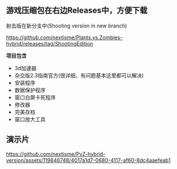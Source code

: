## 游戏压缩包在右边Releases中，方便下载
射击版在新分支中(Shooting version in new branch)

https://github.com/nextisme/Plants.vs.Zombies-hybrid/releases/tag/ShootingEdition

**项目包含**
- 3d加速器
- 杂交版2.3指南官方(很详细，有问题基本这里都可以解决)
- 安装程序
- 数据保护程序
- 窗口白屏卡死程序
- 修改器
- 完美存档
- 窗口放大工具
  
## 演示片
https://github.com/nextisme/PvZ-hybrid-version/assets/119846748/4017a1d7-0680-4117-af60-8dc4aaefeab1
